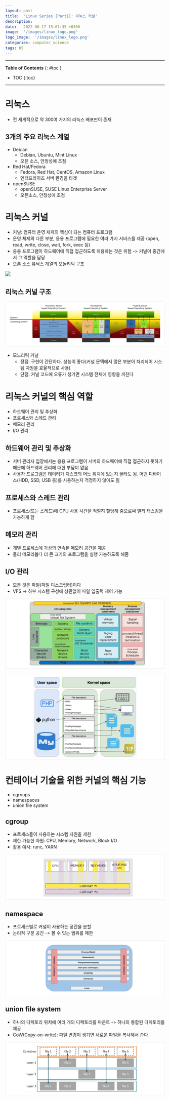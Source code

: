```yaml
---
layout: post
title:  'Linux Series [Part1]: 리눅스 커널'
description: 
date:   2022-06-17 15:01:35 +0300
image:  '/images/linux_logo.png'
logo_image:  '/images/linux_logo.png'
categories: computer_science
tags: OS
---
```


---
**Table of Contents**
{: #toc }
*  TOC
{:toc}
---
# 리눅스

- 전 세계적으로 약 300여 가지의 리눅스 배포판이 존재

## 3개의 주요 리눅스 계열

- Debian
  - Debian, Ubuntu, Mint Linux
  - 오픈 소스, 안정성에 초점
- Red Hat/Fedora
  - Fedora, Red Hat, CentOS, Amazon Linux
  - 엔터프라이즈 서버 환경을 타겟
- openSUSE
  - openSUSE, SUSE LInux Enterprise Server
  - 오픈소스, 안정성에 초점


# 리눅스 커널

- 커널: 컴퓨터 운영 체제의 핵심이 되는 컴퓨터 프로그램
- 운영 체제의 다른 부분, 응용 프로그램에 필요한 여러 가지 서비스를 제공 (open, read, write, close, wait, fork, exec 등)
- 응용 프로그램이 하드웨어에 직접 접근하도록 허용하는 것은 위험 -> 커널이 중간에서 그 역할을 담당
- 오픈 소스 유닉스 계열의 모놀리틱 구조

![](/images/os_52.png)

## 리눅스 커널 구조

![](/images/os_51.png)

- 모노리틱 커널
  - 장점: 구현이 간단하다. 성능이 좋다(커널 문맥에서 많은 부분이 처리되어 시스템 자원을 효율적으로 사용)
  - 단점: 커널 코드에 오류가 생기면 시스템 전체에 영향을 끼친다

# 리눅스 커널의 핵심 역할

- 하드웨어 관리 및 추상화
- 프로세스와 스레드 관리
- 메모리 관리
- I/O 관리

## 하드웨어 관리 및 추상화

- 서버 관리자 입장에서는 응용 프로그램이 서버의 하드웨어에 직접 접근하지 못하기 때문에 하드웨어 관리에 대한 부담이 없음
- 사용자 프로그램은 데이터가 디스크의 어느 위치에 있는지 몰라도 됨. 어떤 디바이스(HDD, SSD, USB 등)를 사용하는지 걱정하지 않아도 됨

## 프로세스와 스레드 관리

- 프로세스(또는 스레드)에 CPU 사용 시간을 적절히 할당해 줌으로써 멀티 태스킹을 가능하게 함

## 메모리 관리

- 개별 프로세스에 가상의 연속된 메모리 공간을 제공
- 물리 메모리봅다 더 큰 크기의 프로그램을 실행 가능하도록 해줌

## I/O 관리

- 모든 것은 파일(파일 디스크립터)이다
- VFS -> 하부 시스템 구성에 상관없이 파일 입출력 제어 가능

![](/images/os_53.png)

![](/images/os_54.png)

# 컨테이너 기술을 위한 커널의 핵심 기능

- cgroups
- namespaces
- union file system

## cgroup

- 프로세스들이 사용하는 시스템 자원을 제한
- 제한 가능한 자원: CPU, Memory, Network, Block I/O
- 활용 예시: runc, YARN

![](/images/os_55.png)

## namespace

- 프로세스별로 커널이 사용하는 공간을 분할
- 논리적 구분 공간 -> 볼 수 잇는 범위를 제한

![](/images/os_56.png)

## union file system

- 하나의 디렉토리 위치에 여러 개의 디렉토리를 마운트 -> 하나의 통합된 디렉토리를 제공
- CoW(Copy-on-write): 파일 변경이 생기면 새로운 파일을 복사해서 쓴다

![](/images/os_57.png)
